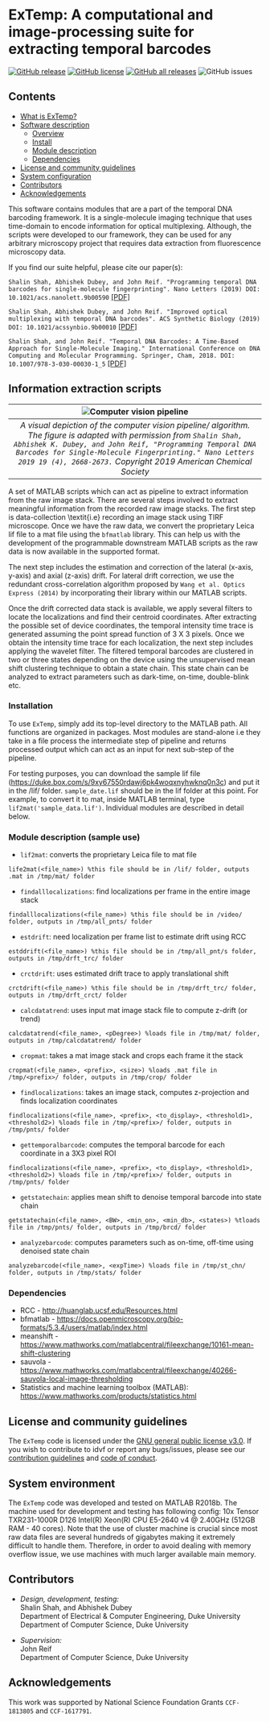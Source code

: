 # ExTemp: A computational and image-processing suite for extracting temporal barcodes

[![GitHub release](https://img.shields.io/github/release/ailiop/idvf.svg)](https://github.com/shalinshah1993/temporalDNAbarcodes/releases/)
[![GitHub license](https://img.shields.io/github/license/shalinshah1993/temporalDNAbarcodes.svg)](https://github.com/ailiop/temporalDNAbarcodes/blob/master/LICENSE)
[![GitHub all releases](https://img.shields.io/github/downloads/shalinshah1993/temporalDNAbarcodes/total.svg)](https://github.com/shalinshah1993/temporalDNAbarcodes/releases/)
![GitHub issues](https://img.shields.io/github/issues/shalinshah1993/temporalDNAbarcodes)

<a name="contents"></a>

## Contents

- [What is ExTemp?](#overview)
- [Software description](#software)
	- [Overview](#software-overview)
	- [Install](#software-install)
	- [Module description](#software-module)
  - [Dependencies](#software-dependencies)
- [License and community guidelines](#license-contrib-reports)
- [System configuration](#system)
- [Contributors](#contributors)
- [Acknowledgements](#acknowledge)

<a name="overview"></a>
This software contains modules that are a part of the temporal DNA barcoding framework. It is a single-molecule imaging technique that uses time-domain to encode information for optical multiplexing. Although, the scripts were developed to our framework, they can be used for any arbitrary microscopy project that requires data extraction from fluorescence microscopy data.

If you find our suite helpful, please cite our paper(s):

`Shalin Shah, Abhishek Dubey, and John Reif. "Programming temporal DNA barcodes for single-molecule fingerprinting". Nano Letters (2019) DOI: 10.1021/acs.nanolett.9b00590` [[PDF]](https://pubs.acs.org/doi/10.1021/acs.nanolett.9b00590)

`Shalin Shah, Abhishek Dubey, and John Reif. "Improved optical multiplexing with temporal DNA barcodes". ACS Synthetic Biology (2019) DOI: 10.1021/acssynbio.9b00010` [[PDF]](https://pubs.acs.org/doi/10.1021/acssynbio.9b00010)

`Shalin Shah, and John Reif. "Temporal DNA Barcodes: A Time-Based Approach for Single-Molecule Imaging." International Conference on DNA Computing and Molecular Programming. Springer, Cham, 2018. DOI: 10.1007/978-3-030-00030-1_5` [[PDF]](https://link.springer.com/content/pdf/10.1007%2F978-3-030-00030-1_5.pdf)

<a name="software"></a>
## Information extraction scripts
| ![Computer vision pipeline](https://github.com/shalinshah1993/temporalDNAbarcodes/blob/master/PIPELINE.png) | 
|:--:| 
| *A visual depiction of the computer vision pipeline/ algorithm. The figure is adapted with permission from `Shalin Shah, Abhishek K. Dubey, and John Reif, "Programming Temporal DNA Barcodes for Single-Molecule Fingerprinting." Nano Letters 2019 19 (4), 2668-2673.` Copyright 2019 American Chemical Society* |

<a name="software-overview"></a>

A set of MATLAB scripts which can act as pipeline to extract information from the raw image stack. There are several steps involved to extract meaningful information from the recorded raw image stacks. The first step is data-collection \textit{i.e} recording an image stack using TIRF microscope. Once we have the raw data, we convert the proprietary Leica lif file to a mat file using the `bfmatlab` library. This can help us with the development of the programmable downstream MATLAB scripts as the raw data is now available in the supported format. 

The next step includes the estimation and correction of the lateral (x-axis, y-axis) and axial (z-axis) drift. For lateral drift correction, we use the redundant cross-correlation algorithm proposed by `Wang et al. Optics Express (2014)` by incorporating their library within our MATLAB scripts.

Once the drift corrected data stack is available, we apply several filters to locate the localizations and find their centroid coordinates. After extracting the possible set of device coordinates, the temporal intensity time trace is generated assuming the point spread function of 3 X 3 pixels. Once we obtain the intensity time trace for each localization, the next step includes applying the wavelet filter. The filtered temporal barcodes are clustered in two or three states depending on the device using the unsupervised mean shift clustering technique to obtain a state chain. This state chain can be analyzed to extract parameters such as dark-time, on-time, double-blink etc.

<a name="software-install"></a>
### Installation
To use `ExTemp`, simply add its top-level directory to the MATLAB path. All functions are organized in packages. Most modules are stand-alone i.e they take in a file process the intermediate step of pipeline and returns processed output which can act as an input for next sub-step of the pipeline.

For testing purposes, you can download the sample lif file (https://duke.box.com/s/9xy67550rdawj6pk4woqxnyhwknq0n3c) and put it in the /lif/ folder. `sample_date.lif` should be in the lif folder at this point. For example, to convert it to mat, inside MATLAB terminal, type `lif2mat('sample_data.lif')`. Individual modules are described in detail below.

<a name="software-module"></a>
### Module description (sample use)
- `lif2mat`: converts the proprietary Leica file to mat file 
```
life2mat(<file_name>) %this file should be in /lif/ folder, outputs .mat in /tmp/mat/ folder
```

- `findalllocalizations`: find localizations per frame in the entire image stack
```
findalllocalizations(<file_name>) %this file should be in /video/ folder, outputs in /tmp/all_pnts/ folder
```

- `estdrift`: need localization per frame list to estimate drift using RCC
```
estddrift(<file_name>) %this file should be in /tmp/all_pnt/s folder, outputs in /tmp/drft_trc/ folder
```

- `crctdrift`: uses estimated drift trace to apply translational shift
```
crctdrift(<file_name>) %this file should be in /tmp/drft_trc/ folder, outputs in /tmp/drft_crct/ folder
```

- `calcdatatrend`: uses input mat image stack file to compute z-drift (or trend)
```
calcdatatrend(<file_name>, <pDegree>) %loads file in /tmp/mat/ folder, outputs in /tmp/calcdatatrend/ folder
```

- `cropmat`: takes a mat image stack and crops each frame it the stack
```
cropmat(<file_name>, <prefix>, <size>) %loads .mat file in /tmp/<prefix>/ folder, outputs in /tmp/crop/ folder
```

- `findlocalizations`: takes an image stack, computes z-projection and finds localization coordinates
```
findlocalizations(<file_name>, <prefix>, <to_display>, <threshold1>, <threshold2>) %loads file in /tmp/<prefix>/ folder, outputs in /tmp/pnts/ folder
```

- `gettemporalbarcode`: computes the temporal barcode for each coordinate in a 3X3 pixel ROI
```
findlocalizations(<file_name>, <prefix>, <to_display>, <threshold1>, <threshold2>) %loads file in /tmp/<prefix>/ folder, outputs in /tmp/pnts/ folder
```

- `getstatechain`: applies mean shift to denoise temporal barcode into state chain
```
getstatechain(<file_name>, <BW>, <min_on>, <min_db>, <states>) %tloads file in /tmp/pnts/ folder, outputs in /tmp/brcd/ folder
```

- `analyzebarcode`: computes parameters such as on-time, off-time using denoised state chain
```
analyzebarcode(<file_name>, <expTime>) %loads file in /tmp/st_chn/ folder, outputs in /tmp/stats/ folder
```

<a name="software-dependencies"></a>
### Dependencies
- RCC - http://huanglab.ucsf.edu/Resources.html
- bfmatlab - https://docs.openmicroscopy.org/bio-formats/5.3.4/users/matlab/index.html
- meanshift - https://www.mathworks.com/matlabcentral/fileexchange/10161-mean-shift-clustering
- sauvola - https://www.mathworks.com/matlabcentral/fileexchange/40266-sauvola-local-image-thresholding
- Statistics and machine learning toolbox (MATLAB): https://www.mathworks.com/products/statistics.html

<a name="license-contrib-reports"></a>

## License and community guidelines

The `ExTemp` code is licensed under the [GNU general public license v3.0](https://github.com/shalinshah1993/temporalDNAbarcodes/blob/master/LICENSE). If you wish to contribute to idvf or report any bugs/issues, please see our [contribution guidelines](https://github.com/shalinshah1993/temporalDNAbarcodes/blob/master/CONTRIBUTING.md) and [code of conduct](https://github.com/shalinshah1993/temporalDNAbarcodes/blob/master/CODE_OF_CONDUCT.md).

[license]: https://github.com/ailiop/idvf/blob/master/LICENSE
[contrib]: https://github.com/ailiop/idvf/blob/master/CONTRIBUTING.md
[conduct]: https://github.com/ailiop/idvf/blob/master/CODE_OF_CONDUCT.md


<a name="system"></a>
## System environment
The `ExTemp` code was developed and tested on MATLAB R2018b. The machine used for development and testing has following config: 10x Tensor TXR231-1000R D126 Intel(R) Xeon(R) CPU E5-2640 v4 @ 2.40GHz (512GB RAM - 40 cores). Note that the use of cluster machine is crucial since most raw data files are several hundreds of gigabytes making it extremely difficult to handle them. Therefore, in order to avoid dealing with memory overflow issue, we use machines with much larger available main memory.

<a name="contributors"></a>
## Contributors
-   *Design, development, testing:*  
    Shalin Shah, and Abhishek Dubey <br>
    Department of Electrical & Computer Engineering, Duke University <br>
    Department of Computer Science, Duke University

-   *Supervision:*  
    John Reif <br>
    Department of Computer Science, Duke University

<a name="acknowledge"></a>
## Acknowledgements
This work was supported by National Science Foundation Grants `CCF-1813805` and `CCF-1617791`.
